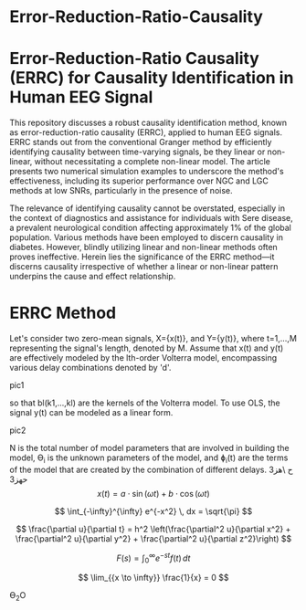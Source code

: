# Error-Reduction-Ratio-Causality

# Error-Reduction-Ratio Causality (ERRC) for Causality Identification in Human EEG Signal

This repository discusses a robust causality identification method, known as error-reduction-ratio causality (ERRC), applied to human EEG signals. ERRC stands out from the conventional Granger method by efficiently identifying causality between time-varying signals, be they linear or non-linear, without necessitating a complete non-linear model. The article presents two numerical simulation examples to underscore the method's effectiveness, including its superior performance over NGC and LGC methods at low SNRs, particularly in the presence of noise.

The relevance of identifying causality cannot be overstated, especially in the context of diagnostics and assistance for individuals with Sere disease, a prevalent neurological condition affecting approximately 1% of the global population. Various methods have been employed to discern causality in diabetes. However, blindly utilizing linear and non-linear methods often proves ineffective. Herein lies the significance of the ERRC method—it discerns causality irrespective of whether a linear or non-linear pattern underpins the cause and effect relationship.

# ERRC Method
Let's consider two zero-mean signals, X={x(t)}, and Y={y(t)}, where t=1,...,M representing the signal's length, denoted by M. Assume that x(t) and y(t) are effectively modeled by the lth-order Volterra model, encompassing various delay combinations denoted by 'd'.

pic1

so that bl(k1,...,kl) are the kernels of the Volterra model. To use OLS, the signal y(t) can be modeled as a linear form.

pic2

N is the total number of model parameters that are involved in building the model, Ɵ<sub>i</sub> is the unknown parameters of the model, and ɸ<sub>i</sub>(t) are the terms of the model that are created by the combination of different delays.
ح
\هز3
حهز3
$$
x(t) = a \cdot \sin(\omega t) + b \cdot \cos(\omega t)
$$

$$
\int_{-\infty}^{\infty} e^{-x^2} \, dx = \sqrt{\pi}
$$

$$
\frac{\partial u}{\partial t} = h^2 \left(\frac{\partial^2 u}{\partial x^2} + \frac{\partial^2 u}{\partial y^2} + \frac{\partial^2 u}{\partial z^2}\right)
$$

$$
F(s) = \int_{0}^{\infty} e^{-st} f(t) \, dt
$$

$$
\lim_{{x \to \infty}} \frac{1}{x} = 0
$$

Ɵ<sub>2</sub>O
